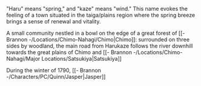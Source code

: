 "Haru" means "spring," and "kaze" means "wind." This name evokes the feeling of a town situated in the taiga/plains region where the spring breeze brings a sense of renewal and vitality.

A small community nestled in a bowl on the edge of a great forest of [[- Brannon -/Locations/Chimo-Nahagi/Chimo|Chimo]]: surrounded on three sides by woodland, the main road from Harukaze follows the river downhill towards the great plains of Chimo and [[- Brannon -/Locations/Chimo-Nahagi/Major Locations/Satsukiya|Satsukiya]]

During the winter of 1790, [[- Brannon -/Characters/PC/Quinn/Jasper|Jasper]] 

